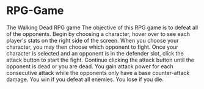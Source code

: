 # RPG-Game
The Walking Dead RPG game
The objective of this RPG game is to defeat all of the opponents.
Begin by choosing a character, hover over to see each player's stats on the right side of the screen.
When you choose your character, you may then choose which opponent to fight. 
Once your character is selected and an opponent is in the defender slot, click the attack button to start the fight. 
Continue clicking the attack button until the opponent is dead or you are dead.
You gain attack power for each consecutive attack while the opponents only have a base counter-attack damage.
You win if you defeat all enemies. 
You lose if you die.